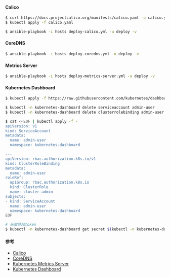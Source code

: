 #### Calico

```bash
$ curl https://docs.projectcalico.org/manifests/calico.yaml -o calico.yaml
$ kubectl apply -f calico.yaml
```

```bash
$ ansible-playbook -i hosts deploy-calico.yml -u deploy -v
```

#### CoreDNS

```bash
$ ansible-playbook -i hosts deploy-coredns.yml -u deploy -v
```

#### Metrics Server

```bash
$ ansible-playbook -i hosts deploy-metrics-server.yml -u deploy -v
```

#### Kubernetes Dashboard

```bash
$ kubectl apply -f https://raw.githubusercontent.com/kubernetes/dashboard/v2.3.1/aio/deploy/recommended.yaml

$ kubectl -n kubernetes-dashboard delete serviceaccount admin-user
$ kubectl -n kubernetes-dashboard delete clusterrolebinding admin-user

$ cat <<EOF | kubectl apply -f -
apiVersion: v1
kind: ServiceAccount
metadata:
  name: admin-user
  namespace: kubernetes-dashboard

---
apiVersion: rbac.authorization.k8s.io/v1
kind: ClusterRoleBinding
metadata:
  name: admin-user
roleRef:
  apiGroup: rbac.authorization.k8s.io
  kind: ClusterRole
  name: cluster-admin
subjects:
- kind: ServiceAccount
  name: admin-user
  namespace: kubernetes-dashboard
EOF

# 获取登陆token
$ kubectl -n kubernetes-dashboard get secret $(kubectl -n kubernetes-dashboard get sa/admin-user -o jsonpath="{.secrets[0].name}") -o go-template="{{.data.token | base64decode}}"
```

#### 参考

- [Calico](https://docs.projectcalico.org/)
- [CoreDNS](https://coredns.io/)
- [Kubernetes Metrics Server](https://github.com/kubernetes-sigs/metrics-server)
- [Kubernetes Dashboard](https://github.com/kubernetes/dashboard)